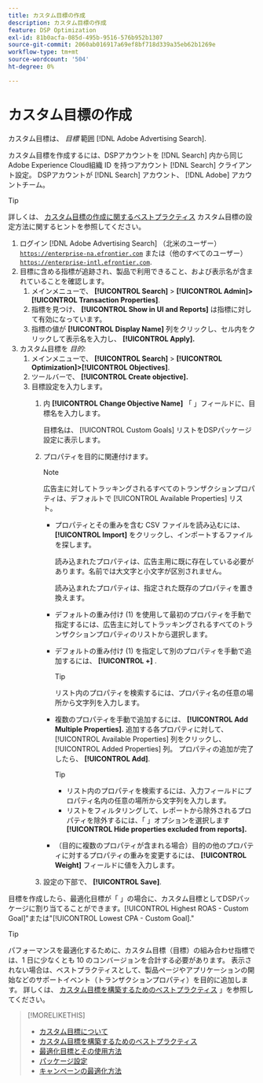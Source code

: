 ```yaml
---
title: カスタム目標の作成
description: カスタム目標の作成
feature: DSP Optimization
exl-id: 81b0acfa-085d-495b-9516-576b952b1307
source-git-commit: 2060ab016917a69ef8bf718d339a35eb62b1269e
workflow-type: tm+mt
source-wordcount: '504'
ht-degree: 0%

---
```


# カスタム目標の作成

カスタム目標は、 *目標* 範囲 [!DNL Adobe Advertising Search].

カスタム目標を作成するには、DSPアカウントを [!DNL Search] 内から同じAdobe Experience Cloud組織 ID を持つアカウント [!DNL Search] クライアント設定。 DSPアカウントが [!DNL Search] アカウント、 [!DNL Adobe] アカウントチーム。

>[!TIP]
>
>詳しくは、 [カスタム目標の作成に関するベストプラクティス](custom-goal-best-practices.md) カスタム目標の設定方法に関するヒントを参照してください。

1. ログイン [!DNL Adobe Advertising Search] （北米のユーザー） [`https://enterprise-na.efrontier.com`](https://enterprise-na.efrontier.com) または（他のすべてのユーザー） [`https://enterprise-intl.efrontier.com`](https://enterprise-intl.efrontier.com).
1. 目標に含める指標が追跡され、製品で利用できること、および表示名が含まれていることを確認します。
   1. メインメニューで、 **[!UICONTROL Search]** > **[!UICONTROL Admin]>[!UICONTROL Transaction Properties]**.
   1. 指標を見つけ、 **[!UICONTROL Show in UI and Reports]** は指標に対して有効になっています。
   1. 指標の値が **[!UICONTROL Display Name]** 列をクリックし、セル内をクリックして表示名を入力し、 **[!UICONTROL Apply].**
1. カスタム目標を *目的*:
   1. メインメニューで、 **[!UICONTROL Search]** > **[!UICONTROL Optimization]>[!UICONTROL Objectives]**.
   1. ツールバーで、 **[!UICONTROL Create objective].**
   1. 目標設定を入力します。
      1. 内 **[!UICONTROL Change Objective Name]** 「 」フィールドに、目標名を入力します。

         目標名は、 [!UICONTROL Custom Goals] リストをDSPパッケージ設定に表示します。

      1. プロパティを目的に関連付けます。

         >[!NOTE]
         >
         > 広告主に対してトラッキングされるすべてのトランザクションプロパティは、デフォルトで [!UICONTROL Available Properties] リスト。

         * プロパティとその重みを含む CSV ファイルを読み込むには、 **[!UICONTROL Import]** をクリックし、インポートするファイルを探します。

            読み込まれたプロパティは、広告主用に既に存在している必要があります。名前では大文字と小文字が区別されません。

            読み込まれたプロパティは、指定された既存のプロパティを置き換えます。

         * デフォルトの重み付け (1) を使用して最初のプロパティを手動で指定するには、広告主に対してトラッキングされるすべてのトランザクションプロパティのリストから選択します。

         * デフォルトの重み付け (1) を指定して別のプロパティを手動で追加するには、 **[!UICONTROL +]** .

            >[!TIP]
            >
            > リスト内のプロパティを検索するには、プロパティ名の任意の場所から文字列を入力します。

         * 複数のプロパティを手動で追加するには、 **[!UICONTROL Add Multiple Properties].** 追加する各プロパティに対して、 [!UICONTROL Available Properties] 列をクリックし、 [!UICONTROL Added Properties] 列。 プロパティの追加が完了したら、 **[!UICONTROL Add]**.

            >[!TIP]
            >
            >* リスト内のプロパティを検索するには、入力フィールドにプロパティ名内の任意の場所から文字列を入力します。
            >* リストをフィルタリングして、レポートから除外されるプロパティを除外するには、「 」オプションを選択します **[!UICONTROL Hide properties excluded from reports].**


         * （目的に複数のプロパティが含まれる場合）目的の他のプロパティに対するプロパティの重みを変更するには、 **[!UICONTROL Weight]** フィールドに値を入力します。
      1. 設定の下部で、 **[!UICONTROL Save]**.


目標を作成したら、最適化目標が「 」の場合に、カスタム目標としてDSPパッケージに割り当てることができます。[!UICONTROL Highest ROAS - Custom Goal]&quot;または&quot;[!UICONTROL Lowest CPA - Custom Goal].&quot;

>[!TIP]
>
>パフォーマンスを最適化するために、カスタム目標（目標）の組み合わせ指標では、1 日に少なくとも 10 のコンバージョンを合計する必要があります。 表示されない場合は、ベストプラクティスとして、製品ページやアプリケーションの開始などのサポートイベント（トランザクションプロパティ）を目的に追加します。 詳しくは、 [カスタム目標を構築するためのベストプラクティス](custom-goal-best-practices.md) 」を参照してください。

>[!MORELIKETHIS]
>
>* [カスタム目標について](custom-goal-about.md)
>* [カスタム目標を構築するためのベストプラクティス](custom-goal-best-practices.md)
>* [最適化目標とその使用方法](optimization-goals.md)
>* [パッケージ設定](/help/dsp/campaign-management/packages/package-settings.md)
> * [キャンペーンの最適化方法](optimization-how-dsp-optimizes-campaigns.md)

